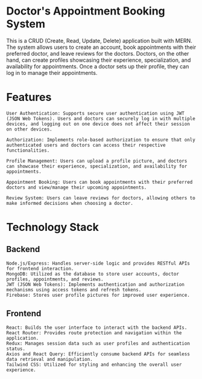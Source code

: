 # Doctor's Appointment Booking System

This is a CRUD (Create, Read, Update, Delete) application built with MERN. The system allows users to create an account, book appointments with their preferred doctor, and leave reviews for the doctors. Doctors, on the other hand, can create profiles showcasing their experience, specialization, and availability for appointments. Once a doctor sets up their profile, they can log in to manage their appointments.
# Features

    User Authentication: Supports secure user authentication using JWT (JSON Web Tokens). Users and doctors can securely log in with multiple devices, and logging out on one device does not affect their session on other devices.

    Authorization: Implements role-based authorization to ensure that only authenticated users and doctors can access their respective functionalities.

    Profile Management: Users can upload a profile picture, and doctors can showcase their experience, specialization, and availability for appointments.

    Appointment Booking: Users can book appointments with their preferred doctors and view/manage their upcoming appointments.

    Review System: Users can leave reviews for doctors, allowing others to make informed decisions when choosing a doctor.

# Technology Stack
## Backend

    Node.js/Express: Handles server-side logic and provides RESTful APIs for frontend interaction.
    MongoDB: Utilized as the database to store user accounts, doctor profiles, appointments, and reviews.
    JWT (JSON Web Tokens): Implements authentication and authorization mechanisms using access tokens and refresh tokens.
    Firebase: Stores user profile pictures for improved user experience.

## Frontend


    React: Builds the user interface to interact with the backend APIs.
    React Router: Provides route protection and navigation within the application.
    Redux: Manages session data such as user profiles and authentication status.
    Axios and React Query: Efficiently consume backend APIs for seamless data retrieval and manipulation.
    Tailwind CSS: Utilized for styling and enhancing the overall user experience.


